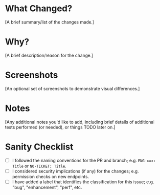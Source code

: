 # What Changed?

[A brief summary/list of the changes made.]

# Why?

[A brief description/reason for the change.]

# Screenshots

[An optional set of screenshots to demonstrate visual differences.]

# Notes

[Any additional notes you'd like to add, including brief details of additional tests performed (or needed), or things TODO later on.]

# Sanity Checklist

- [ ] I followed the naming conventions for the PR and branch; e.g. `ENG-xxx: Title` or  `NO-TICKET: Title`.
- [ ] I considered security implications (if any) for the changes; e.g. permission checks on new endpoints.
- [ ] I have added a label that identifies the classification for this issue; e.g. "bug", "enhancement", "perf", etc.
